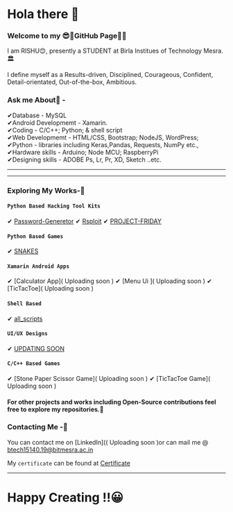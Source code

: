 # Hola there 👋

### Welcome to my 😎🤏GitHub Page🤗🤗

I am RISHU😊, presently a STUDENT at Birla Institues of Technology Mesra.🏛 

I define myself as a Results-driven, Disciplined, Courageous, Confident, Detail-orientated, Out-of-the-box, Ambitious.

### Ask me About🍒 - <br/>

✔Database - MySQL <br/>
✔Android Developmemt - Xamarin.<br/>
✔Coding - C/C++; Python; & shell script <br/>
✔Web Developmemt - HTML/CSS, Bootstrap; NodeJS, WordPress; <br/>
✔Python - libraries including Keras,Pandas, Requests, NumPy etc.,<br/>
✔Hardware skills - Arduino; Node MCU; RaspberryPi<br/>
✔Designing skills - ADOBE Ps, Lr, Pr, XD, Sketch ..etc.  <br/>

<hr>
<hr>

### Exploring My Works-🧐

#### `Python Based Hacking Tool Kits`
✔ [Password-Generetor]( https://github.com/Rishu-R1111/Password-Generetor )
✔ [Rsploit]( https://github.com/Rishu-R1111/Rsploit )
✔ [PROJECT-FRIDAY]( https://github.com/Rishu-R1111/PROJECT-FRIDAY )

#### `Python Based Games`
✔ [SNAKES]( https://github.com/Rishu-R1111/Snakes )

#### `Xamarin Android Apps`
✔ [Calculator App]( Uploading soon )
✔ [Menu Ui ]( Uploading soon )
✔ [TicTacToe]( Uploading soon )

#### `Shell Based `
✔ [all_scripts]( https://github.com/Rishu-R1111/all_scripts )

#### `UI/UX Designs `
✔ [UPDATING SOON]( https://github.com/Rishu-R1111/Adobe-xd-Projects )

#### `C/C++ Based Games`
✔ [Stone Paper Scissor Game](  Uploading soon  )
✔ [TicTacToe Game](  Uploading soon  )


#### For other projects and works including Open-Source contributions feel free to explore my repositories.🧐


### Contacting Me -🤝

You can contact me on [LinkedIn](( Uploading soon )or can mail me @ btech15140.19@bitmesra.ac.in


My `certificate` can be found at [Certificate]( https://github.com/Rishu-R1111/certificate- )
<hr>

# Happy Creating !!😀

